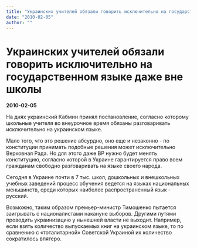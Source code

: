 ```yaml
---
title: "Украинских учителей обязали говорить исключительно на государственном языке даже вне школы"
date: "2010-02-05"
author: ""
---
```


# Украинских учителей обязали говорить исключительно на государственном языке даже вне школы

**2010-02-05** 

На днях украинский Кабмин принял постановление, согласно которому школьные учителя во внеурочное время обязаны разговаривать исключительно на украинском языке.

Мало того, что это решение абсурдно, оно еще и незаконно - по конституции принимать подобные решения может исключительно Верховная Рада. Но для этого даже ВР нужно будет менять конституцию, согласно которой в Украине гарантируется право всем гражданам свободно разговаривать на языке своего народа.

Сегодня в Украине почти в 7 тыс. школ, дошкольных и внешкольных учебных заведений процесс обучения ведется на языках национальных меньшинств, среди которых наиболее распространенный язык - русский.

Возможно, таким образом премьер-министр Тимошенко пытается заигрывать с националистами накануне выборов. Другими путями проводить украинизацию у нынешней власти не выходит. Например, если взять количество выпускаемых книг на украинском языке, то по сравнению с «тоталитарной» Советской Украиной их количество сократилось впятеро.